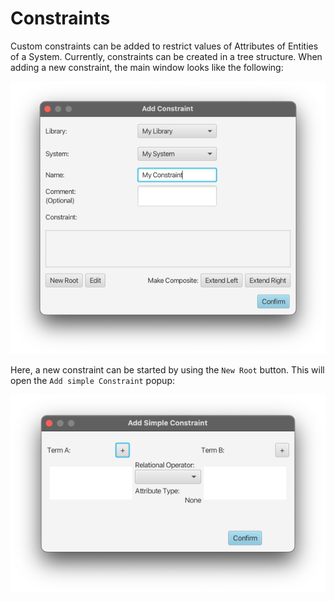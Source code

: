 # Constraints

Custom constraints can be added to restrict values of Attributes of Entities of a System.
Currently, constraints can be created in a tree structure.
When adding a new constraint, the main window looks like the following:

![Add Constraint dialog window](images/addConstraintBase.png)

Here, a new constraint can be started by using the `New Root` button.
This will open the `Add simple Constraint` popup:

![Add Simple Constraint dialog window](images/addSimpleConstraint.png)